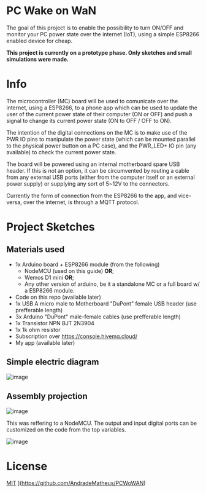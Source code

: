 # PC Wake on WaN

The goal of this project is to enable the possibility to turn ON/OFF and monitor your PC power state over the internet (IoT), using a simple ESP8266 enabled device for cheap.

**This project is currently on a prototype phase. Only sketches and small simulations were made.**

# Info

The microcontroller (MC) board will be used to comunicate over the internet, using a ESP8266, to a phone app which can be used to update the user of the current power state of their computer (ON or OFF) and push a signal to change its current power state (ON to OFF / OFF to ON).

The intention of the digital connections on the MC is to make use of the PWR IO pins to manipulate the power state (which can be mounted parallel to the physical power button on a PC case), and the PWR_LED+ IO pin (any available) to check the current power state.

The board will be powered using an internal motherboard spare USB header. If this is not an option, it can be circumvented by routing a cable from any external USB ports (either from the computer itself or an external power supply) or supplying any sort of 5~12V to the connectors.

Currently the form of connection from the ESP8266 to the app, and vice-versa, over the internet, is through a MQTT protocol.

# Project Sketches
## Materials used
* 1x Arduino board + ESP8266 module (from the following)
  - NodeMCU (used on this guide) **OR**;
  - Wemos D1 mini **OR**;
  - Any other version of arduino, be it a standalone MC or a full board w/ a ESP8266 module.
* Code on this repo (available later)
* 1x USB A micro male to Motherboard "DuPont" female USB header (use prefferable length)
* 3x Arduino "DuPont" male-female cables (use prefferable length)
* 1x Transistor NPN BJT 2N3904
* 1x 1k ohm resistor
* Subscription over https://console.hivemq.cloud/
* My app (available later)

## Simple electric diagram
![image](https://user-images.githubusercontent.com/43782936/215001577-255c7d9d-ec74-45c5-bf5e-ae610282d3f6.png)

## Assembly projection
![image](https://user-images.githubusercontent.com/43782936/215001669-5ea5b947-7eeb-4f3a-bed5-342e83029a38.png)

This was reffering to a NodeMCU. The output and input digital ports can be customized on the code from the top variables.

![image](https://user-images.githubusercontent.com/43782936/215001743-b5dd8095-e434-48a2-a8f1-470cf8286c93.png)

# License

[MIT](https://opensource.org/licenses/MIT)
](https://github.com/AndradeMatheus/PCWoWAN)

